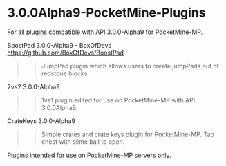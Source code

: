 # 3.0.0Alpha9-PocketMine-Plugins
For all plugins compatible with API 3.0.0-Alpha9 for PocketMine-MP.


BoostPad 3.0.0-Alpha9 - BoxOfDevs
https://github.com/BoxOfDevs/BoostPad
>>JumpPad plugin which allows users to create jumpPads out of redstone blocks.


2vs2 3.0.0-Alpha9

>>1vs1 plugin edited for use on PocketMine-MP with API 3.0.0Alpha9.


CrateKeys 3.0.0-Alpha9

>>Simple crates and crate keys plugin for PocketMine-MP. Tap chest with slime ball to open.


Plugins intended for use on PocketMine-MP servers only.

